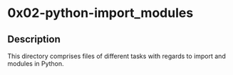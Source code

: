# 0x02-python-import_modules

## Description
   This directory comprises files of different tasks with regards to import and modules in Python.